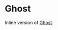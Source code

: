 # Ghost

Inline version of [Ghost][ghost-wiki].

[ghost-wiki]: https://en.wikipedia.org/wiki/Ghost_(game)

